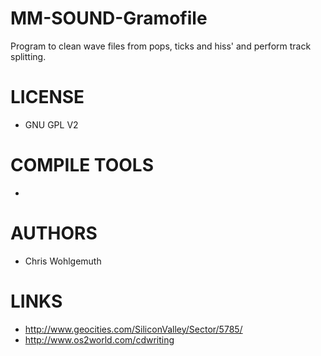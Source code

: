 # MM-SOUND-Gramofile
Program to clean wave files from pops, ticks and hiss' and perform track splitting.

LICENSE
===============
* GNU GPL V2

COMPILE TOOLS
===============
* 
 
AUTHORS
===============
* Chris Wohlgemuth

LINKS
===============
* http://www.geocities.com/SiliconValley/Sector/5785/
* http://www.os2world.com/cdwriting
